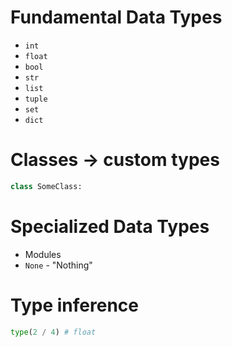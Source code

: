 # Fundamental Data Types

- `int`
- `float`
- `bool`
- `str`
- `list`
- `tuple`
- `set`
- `dict`

# Classes -> custom types

```python
class SomeClass:
```

# Specialized Data Types

- Modules
- `None` - "Nothing"

# Type inference

```python
type(2 / 4) # float
```
